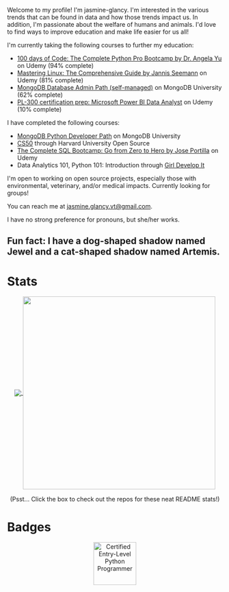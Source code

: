 
Welcome to my profile! I'm jasmine-glancy. I'm interested in the various trends that can be found in data and how those trends impact us. 
In addition, I'm passionate about the welfare of humans and animals. I'd love to find ways to improve education and make life easier for us all! 


I'm currently taking the following courses to further my education:
- [100 days of Code: The Complete Python Pro Bootcamp by Dr. Angela Yu](https://www.udemy.com/course/100-days-of-code) on Udemy (94% complete)
- [Mastering Linux: The Comprehensive Guide by Jannis Seemann](https://www.udemy.com/course/mastering-linux/) on Udemy (81% complete)
- [MongoDB Database Admin Path (self-managed)](https://learn.mongodb.com/learn/learning-path/mongodb-database-admin-self-managed-path) on MongoDB University (62% complete)
- [PL-300 certification prep: Microsoft Power BI Data Analyst](https://www.udemy.com/course/70-778-analyzing-and-visualizing-data-with-power-bi/) on Udemy (10% complete)

I have completed the following courses:
- [MongoDB Python Developer Path](https://learn.mongodb.com/learn/learning-path/mongodb-python-developer-path) on MongoDB University
- [CS50](https://pll.harvard.edu/course/cs50-introduction-computer-science) through Harvard University Open Source
- [The Complete SQL Bootcamp: Go from Zero to Hero by Jose Portilla](https://www.udemy.com/course/the-complete-sql-bootcamp/) on Udemy
- Data Analytics 101, Python 101: Introduction through [Girl Develop It](https://girldevelopit.com/)

I'm open to working on open source projects, especially those with environmental, veterinary, and/or medical impacts. Currently looking for groups!

You can reach me at jasmine.glancy.vt@gmail.com.

I have no strong preference for pronouns, but she/her works. 

Fun fact: I have a dog-shaped shadow named Jewel and a cat-shaped shadow named Artemis. 
---

# Stats

<p align="center" width=500>
  <a href="https://git.io/streak-stats">
    <img align="center" src="https://github-readme-streak-stats-jasmine-glancys-projects.vercel.app/?user=jasmine-glancy&card_width=400&theme=dracula" />
  </a>
  <a href="https://github.com/jasmine-glancy/github-readme-stats">
    <img align="center" width=450 src="https://github-readme-stats.vercel.app/api?username=jasmine-glancy&show_icons=true&theme=dracula" />
  </a>
</p>

<p align="center">
  (Psst... Click the box to check out the repos for these neat README stats!)
</p>


# Badges

<p align="center">
  <a href="https://www.credly.com/badges/8c4fe528-507a-4f37-98d0-c0ca9a3d2aeb/public_url">
    <img src="https://i.imgur.com/y0tue6f.png" width="100" height="100" alt="Certified Entry-Level Python Programmer"/>
  </a>
</p>
